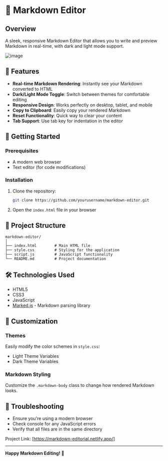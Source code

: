 # 📝 Markdown Editor

## Overview

A sleek, responsive Markdown Editor that allows you to write and preview Markdown in real-time, with dark and light mode support.

![image](https://github.com/user-attachments/assets/1414c2ee-6ef2-46b7-8b75-961626f0c3af)


## 🌟 Features

- **Real-time Markdown Rendering**: Instantly see your Markdown converted to HTML
- **Dark/Light Mode Toggle**: Switch between themes for comfortable editing
- **Responsive Design**: Works perfectly on desktop, tablet, and mobile
- **Copy to Clipboard**: Easily copy your rendered Markdown
- **Reset Functionality**: Quick way to clear your content
- **Tab Support**: Use tab key for indentation in the editor

## 🚀 Getting Started

### Prerequisites

- A modern web browser
- Text editor (for code modifications)

### Installation

1. Clone the repository:
   ```bash
   git clone https://github.com/yourusername/markdown-editor.git
   ```

2. Open the `index.html` file in your browser

## 📂 Project Structure

```
markdown-editor/
│
├── index.html        # Main HTML file
├── style.css         # Styling for the application
├── script.js         # JavaScript functionality
└── README.md         # Project documentation
```

## 🛠 Technologies Used

- HTML5
- CSS3
- JavaScript
- [Marked.js](https://marked.js.org/) - Markdown parsing library

## 🎨 Customization

### Themes
Easily modify the color schemes in `style.css`:
- Light Theme Variables
- Dark Theme Variables

### Markdown Styling
Customize the `.markdown-body` class to change how rendered Markdown looks.


## 🔧 Troubleshooting

- Ensure you're using a modern browser
- Check console for any JavaScript errors
- Verify that all files are in the same directory


Project Link: [https://markdown-editorial.netlify.app/]

---

**Happy Markdown Editing! 🚀**
